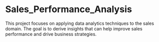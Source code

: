 # Sales_Performance_Analysis
This project focuses on applying data analytics techniques to the sales domain. The goal is to derive insights that can help improve sales performance and drive business strategies.
